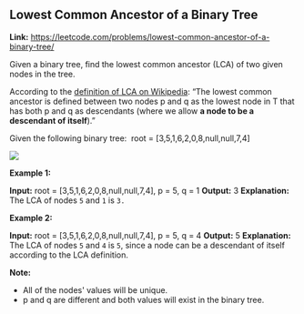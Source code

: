 ## Lowest Common Ancestor of a Binary Tree

**Link:** https://leetcode.com/problems/lowest-common-ancestor-of-a-binary-tree/

Given a binary tree, find the lowest common ancestor (LCA) of two given nodes in the tree.

According to the [definition of LCA on Wikipedia](https://en.wikipedia.org/wiki/Lowest_common_ancestor): “The lowest common ancestor is defined between two nodes p and q as the lowest node in T that has both p and q as descendants (where we allow **a node to be a descendant of itself**).”

Given the following binary tree:  root = \[3,5,1,6,2,0,8,null,null,7,4\]

![](https://assets.leetcode.com/uploads/2018/12/14/binarytree.png)

**Example 1:**

**Input:** root = \[3,5,1,6,2,0,8,null,null,7,4\], p = 5, q = 1
**Output:** 3
**Explanation:** The LCA of nodes `5` and `1` is `3.`

**Example 2:**

**Input:** root = \[3,5,1,6,2,0,8,null,null,7,4\], p = 5, q = 4
**Output:** 5
**Explanation:** The LCA of nodes `5` and `4` is `5`, since a node can be a descendant of itself according to the LCA definition.

**Note:**

*   All of the nodes' values will be unique.
*   p and q are different and both values will exist in the binary tree.